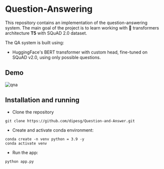 # Question-Answering

This repository contains an implementation of the question-answering system. The main goal of the project is to learn working
with 🤗 transformers architecture **T5** with SQuAD 2.0 dataset.

The QA system is built using:
* HuggingFace's BERT transformer with custom head, fine-tuned on SQuAD v2.0, using only possible questions.

## Demo
![qna](https://user-images.githubusercontent.com/75604769/166700589-18e8d5ab-d70d-45a4-b50f-7796055da9cb.png)

## Installation and running

*  Clone the repository
```
git clone https://github.com/dipesg/Question-and-Answer.git
```

*  Create and activate conda environment:
```
conda create -n venv python = 3.9 -y
conda activate venv
```

* Run the app:
```
python app.py
```
